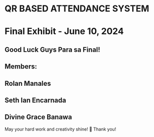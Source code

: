 # QR BASED ATTENDANCE SYSTEM

# Final Exhibit - June 10, 2024

## Good Luck Guys Para sa Final!

## Members:
## Rolan Manales
## Seth Ian Encarnada
## Divine Grace Banawa

May your hard work and creativity shine! 🌟
Thank you! 


